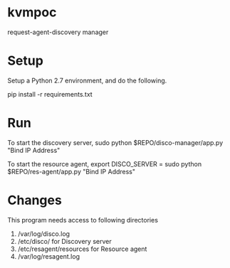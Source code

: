 # kvmpoc
request-agent-discovery manager

# Setup
Setup a Python 2.7 environment, and do the following.

pip install -r requirements.txt 

# Run
To start the discovery server,
sudo python $REPO/disco-manager/app.py "Bind IP Address"

To start the resource agent,
export DISCO_SERVER = <Bind IP address of Discovery server>
sudo python $REPO/res-agent/app.py "Bind IP Address"

# Changes 
This program needs access to following directories
1. /var/log/disco.log
2. /etc/disco/ for Discovery server
3. /etc/resagent/resources for Resource agent
4. /var/log/resagent.log
